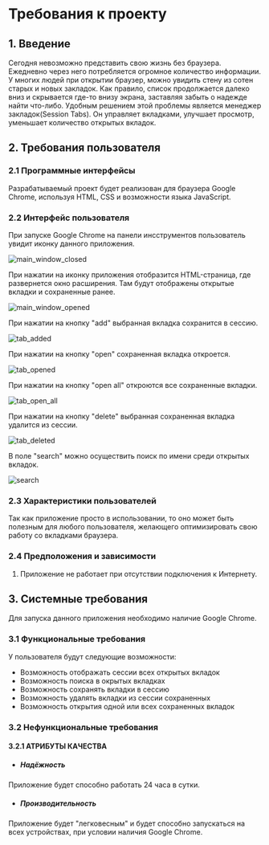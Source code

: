 # Требования к проекту
## 1. Введение
Сегодня невозможно представить свою жизнь без браузера. Ежедневно через него потребляется огромное количество информации. У многих людей при открытии браузер, можно увидить стену из сотен старых и новых закладок. Как правило, список продолжается далеко вниз и скрывается где-то внизу экрана, заставляя забыть о надежде найти что-либо. Удобным решением этой проблемы является менеджер закладок(Session Tabs). Он управляет вкладками, улучшает просмотр, уменьшает количество открытых вкладок.
## 2. Требования пользователя
### 2.1 Программные интерфейсы
Разрабатываемый проект будет реализован для браузера Google Chrome, используя HTML, CSS и возможности языка JavaScript.
### 2.2 Интерфейс пользователя
При запуске Google Chrome на панели инсструментов пользователь увидит иконку данного приложения. 

![main_window_closed](https://github.com/pobozhnaya18/Session-Tabs/blob/master/Mockups/Main%20window%20closed%20(mockup).png)

При нажатии на иконку приложения отобразится HTML-страница, где развернется окно расширения. Там будут отображены открытые вкладки и сохраненные ранее.  

![main_window_opened](https://github.com/pobozhnaya18/Session-Tabs/blob/master/Mockups/Main%20window%20opened%20(mockup).png)

При нажатии на кнопку "add" выбранная вкладка сохранится в сессию. 

![tab_added](https://github.com/pobozhnaya18/Session-Tabs/blob/master/Mockups/Add%20Tab%20(mockup).png)

При нажатии на кнопку "open" сохраненная вкладка откроется.

![tab_opened](https://github.com/pobozhnaya18/Session-Tabs/blob/master/Mockups/Open%20one%20Tab%20(mockup).png)

При нажатии на кнопку "open all" откроются все сохраненные вкладки.

![tab_open_all](https://github.com/pobozhnaya18/Session-Tabs/blob/master/Mockups/Open%20all%20Tabs%20(mockup).png)

При нажатии на кнопку "delete" выбранная сохраненная вкладка удалится из сессии.

![tab_deleted](https://github.com/pobozhnaya18/Session-Tabs/blob/master/Mockups/Delete%20Tab%20(mockup).png)

В поле "search" можно осуществить поиск по имени среди открытых вкладок.

![search](https://github.com/pobozhnaya18/Session-Tabs/blob/master/Mockups/Search%20(mockup).png)

### 2.3 Характеристики пользователей
Так как приложение просто в использовании, то оно может быть полезным для любого пользователя, желающего оптимизировать свою работу со вкладками браузера.
### 2.4 Предположения и зависимости
1. Приложение не работает при отсутствии подключения к Интернету.
## 3. Системные требования
Для запуска данного приложения необходимо наличие Google Chrome.
### 3.1 Функциональные требования
У пользователя будут следующие возможности:
- Возможность отображать сессии всех открытых вкладок
- Возможность поиска в окрытых вкладках 
- Возможность сохранять вкладки в сессию
- Возможность удалять вкладки из сессии сохраненных
- Возможность открытия одной или всех сохраненных вкладок

### 3.2 Нефункциональные требования
#### 3.2.1 АТРИБУТЫ КАЧЕСТВА
 - ##### Надёжность
Приложение будет способно работать 24 часа в сутки.
 - ##### Производительность
Приложение будет "легковесным" и будет способно запускаться на всех устройствах, при условии наличия Google Chrome.
